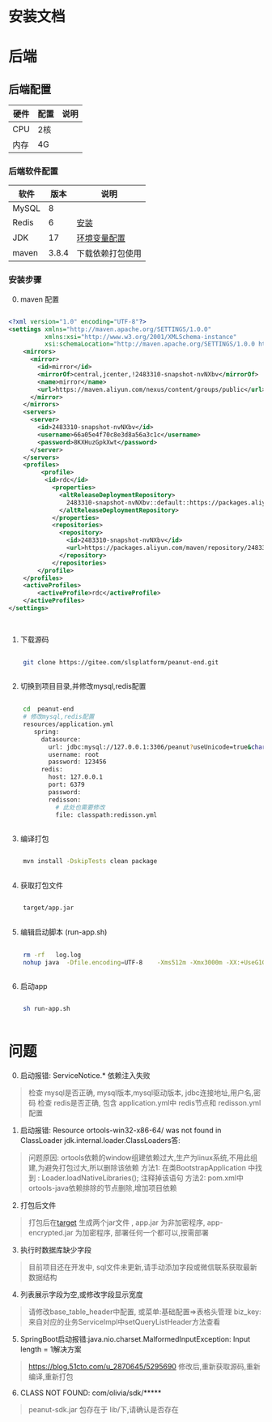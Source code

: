 # 安装文档

# 后端

## 后端配置

| 硬件  | 配置 | 说明 |
|-----|----|----|
| CPU | 2核 |    |
| 内存  | 4G |    |

### 后端软件配置

| 软件    | 版本    | 说明                                                                        |
|-------|-------|---------------------------------------------------------------------------|
| MySQL | 8     |                                                                           |
| Redis | 6     | [安装](https://zhuanlan.zhihu.com/p/700234831)                              |
| JDK   | 17    | [环境变量配置](https://blog.csdn.net/weixin_52070377/article/details/133829439) |
| maven | 3.8.4 | 下载依赖打包使用                                                                  |

### 安装步骤

0. maven 配置
```xml

<?xml version="1.0" encoding="UTF-8"?>
<settings xmlns="http://maven.apache.org/SETTINGS/1.0.0"
          xmlns:xsi="http://www.w3.org/2001/XMLSchema-instance"
          xsi:schemaLocation="http://maven.apache.org/SETTINGS/1.0.0 http://maven.apache.org/xsd/settings-1.0.0.xsd">
    <mirrors>
      <mirror>
        <id>mirror</id>
        <mirrorOf>central,jcenter,!2483310-snapshot-nvNXbv</mirrorOf>
        <name>mirror</name>
        <url>https://maven.aliyun.com/nexus/content/groups/public</url>
      </mirror>
    </mirrors>
    <servers>
      <server>
        <id>2483310-snapshot-nvNXbv</id>
        <username>66a05e4f70c8e3d8a56a3c1c</username>
        <password>8KXHuzGpkXwt</password>
      </server> 
    </servers>
    <profiles>
         <profile>
          <id>rdc</id>
            <properties>
              <altReleaseDeploymentRepository>
                2483310-snapshot-nvNXbv::default::https://packages.aliyun.com/maven/repository/2483310-snapshot-nvNXbv
              </altReleaseDeploymentRepository>
            </properties>  
            <repositories>
              <repository>
                <id>2483310-snapshot-nvNXbv</id>
                <url>https://packages.aliyun.com/maven/repository/2483310-snapshot-nvNXbv</url>
              </repository>
            </repositories>
        </profile> 
    </profiles>
    <activeProfiles>
        <activeProfile>rdc</activeProfile>
    </activeProfiles>
</settings>

 
```

1. 下载源码

```bash
  
    git clone https://gitee.com/slsplatform/peanut-end.git
  
```

2. 切换到项目目录,并修改mysql,redis配置

```bash
  
    cd  peanut-end
    # 修改mysql,redis配置
    resources/application.yml
       spring:
         datasource:
           url: jdbc:mysql://127.0.0.1:3306/peanut?useUnicode=true&characterEncoding=utf-8&useSSL=false&serverTimezone=Asia/Shanghai
           username: root
           password: 123456
         redis:
           host: 127.0.0.1
           port: 6379
           password:
           redisson:
             # 此处也需要修改
             file: classpath:redisson.yml
           
```

3. 编译打包

```bash

    mvn install -DskipTests clean package
  
```

4. 获取打包文件

```bash

    target/app.jar
  
```

5. 编辑启动脚本 (run-app.sh)

```bash
 
    rm -rf   log.log
    nohup java  -Dfile.encoding=UTF-8    -Xms512m -Xmx3000m -XX:+UseG1GC   -jar   -Dspring.profiles.active=fwq  -Dserver.port=8080 app.jar >  log.log  2>&1 &
  
```

6. 启动app

```bash

    sh run-app.sh
  
```

# 问题
0. 启动报错:  ServiceNotice.* 依赖注入失败

> 检查 mysql是否正确, mysql版本,mysql驱动版本, jdbc连接地址,用户名,密码
> 检查 redis是否正确, 包含 application.yml中 redis节点和 redisson.yml 配置


1. 启动报错:  Resource ortools-win32-x86-64/ was not found in ClassLoader jdk.internal.loader.ClassLoaders答:

> 问题原因: ortools依赖的window组建依赖过大,生产为linux系统,不用此组建,为避免打包过大,所以删除该依赖
> 方法1: 在类BootstrapApplication 中找到 :  Loader.loadNativeLibraries(); 注释掉该语句
> 方法2: pom.xml中 ortools-java依赖排除的节点删除,增加项目依赖



2. 打包后文件

> 打包后在[target](target) 生成两个jar文件 , app.jar 为非加密程序, app-encrypted.jar 为加密程序, 部署任何一个都可以,按需部署
   
3. 执行时数据库缺少字段

> 目前项目还在开发中, sql文件未更新,请手动添加字段或微信联系获取最新数据结构
   
4. 列表展示字段为空,或修改字段显示宽度

> 请修改base_table_header中配置, 或菜单:基础配置=>表格头管理
> biz_key: 来自对应的业务ServiceImpl中setQueryListHeader方法查看

5. SpringBoot启动报错:java.nio.charset.MalformedInputException: Input length = 1解决方案

> https://blog.51cto.com/u_2870645/5295690
> 修改后,重新获取源码,重新编译,重新打包

6. CLASS NOT FOUND: com/olivia/sdk/*****

>  peanut-sdk.jar  包存在于 lib/下,请确认是否存在
